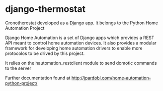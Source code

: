 django-thermostat
=================

Cronotherostat developed as a Django app. It belongs to the Python Home Automation Project


Django Home Automation is a set of Django apps which provides a REST API meant to
control home automation devices. It also provides a modular framework for
developing home automation drivers to enable more protocolos to be drived by this project.

It relies on the hautomation_restclient module to send domotic commands to the server

Further documentation found at http://jpardobl.com/home-automation-python-project/
